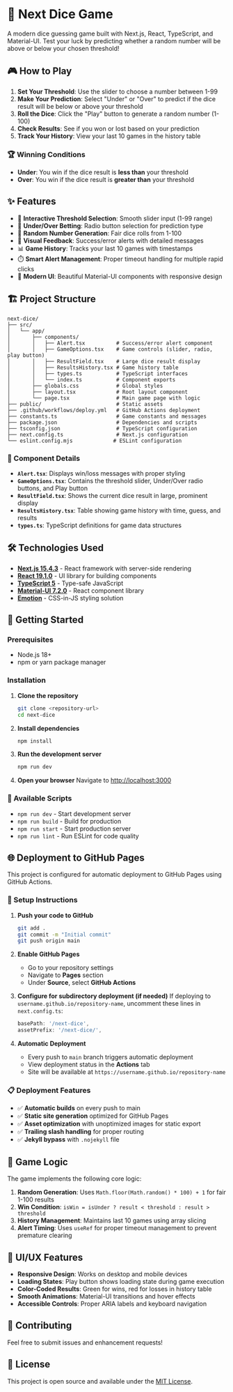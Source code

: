 # 🎲 Next Dice Game

A modern dice guessing game built with Next.js, React, TypeScript, and Material-UI. Test your luck by predicting whether a random number will be above or below your chosen threshold!

## 🎮 How to Play

1. **Set Your Threshold**: Use the slider to choose a number between 1-99
2. **Make Your Prediction**: Select "Under" or "Over" to predict if the dice result will be below or above your threshold
3. **Roll the Dice**: Click the "Play" button to generate a random number (1-100)
4. **Check Results**: See if you won or lost based on your prediction
5. **Track Your History**: View your last 10 games in the history table

### 🏆 Winning Conditions

- **Under**: You win if the dice result is **less than** your threshold
- **Over**: You win if the dice result is **greater than** your threshold

## ✨ Features

- 🎯 **Interactive Threshold Selection**: Smooth slider input (1-99 range)
- 🔄 **Under/Over Betting**: Radio button selection for prediction type
- 🎲 **Random Number Generation**: Fair dice rolls from 1-100
- 🚨 **Visual Feedback**: Success/error alerts with detailed messages
- 📊 **Game History**: Tracks your last 10 games with timestamps
- ⏱️ **Smart Alert Management**: Proper timeout handling for multiple rapid clicks
- 🎨 **Modern UI**: Beautiful Material-UI components with responsive design

## 🏗️ Project Structure

```
next-dice/
├── src/
│   └── app/
│       ├── components/
│       │   ├── Alert.tsx          # Success/error alert component
│       │   ├── GameOptions.tsx    # Game controls (slider, radio, play button)
│       │   ├── ResultField.tsx    # Large dice result display
│       │   ├── ResultsHistory.tsx # Game history table
│       │   ├── types.ts           # TypeScript interfaces
│       │   └── index.ts           # Component exports
│       ├── globals.css            # Global styles
│       ├── layout.tsx             # Root layout component
│       └── page.tsx               # Main game page with logic
├── public/                        # Static assets
├── .github/workflows/deploy.yml   # GitHub Actions deployment
├── constants.ts                   # Game constants and messages
├── package.json                   # Dependencies and scripts
├── tsconfig.json                  # TypeScript configuration
├── next.config.ts                 # Next.js configuration
└── eslint.config.mjs             # ESLint configuration
```

### 📁 Component Details

- **`Alert.tsx`**: Displays win/loss messages with proper styling
- **`GameOptions.tsx`**: Contains the threshold slider, Under/Over radio buttons, and Play button
- **`ResultField.tsx`**: Shows the current dice result in large, prominent display
- **`ResultsHistory.tsx`**: Table showing game history with time, guess, and results
- **`types.ts`**: TypeScript definitions for game data structures

## 🛠️ Technologies Used

- **[Next.js 15.4.3](https://nextjs.org/)** - React framework with server-side rendering
- **[React 19.1.0](https://reactjs.org/)** - UI library for building components
- **[TypeScript 5](https://www.typescriptlang.org/)** - Type-safe JavaScript
- **[Material-UI 7.2.0](https://mui.com/)** - React component library
- **[Emotion](https://emotion.sh/)** - CSS-in-JS styling solution

## 🚀 Getting Started

### Prerequisites

- Node.js 18+
- npm or yarn package manager

### Installation

1. **Clone the repository**

   ```bash
   git clone <repository-url>
   cd next-dice
   ```

2. **Install dependencies**

   ```bash
   npm install
   ```

3. **Run the development server**

   ```bash
   npm run dev
   ```

4. **Open your browser**
   Navigate to [http://localhost:3000](http://localhost:3000)

### 📜 Available Scripts

- `npm run dev` - Start development server
- `npm run build` - Build for production
- `npm run start` - Start production server
- `npm run lint` - Run ESLint for code quality

## 🌐 Deployment to GitHub Pages

This project is configured for automatic deployment to GitHub Pages using GitHub Actions.

### 🔧 Setup Instructions

1. **Push your code to GitHub**

   ```bash
   git add .
   git commit -m "Initial commit"
   git push origin main
   ```

2. **Enable GitHub Pages**

   - Go to your repository settings
   - Navigate to **Pages** section
   - Under **Source**, select **GitHub Actions**

3. **Configure for subdirectory deployment (if needed)**
   If deploying to `username.github.io/repository-name`, uncomment these lines in `next.config.ts`:

   ```typescript
   basePath: '/next-dice',
   assetPrefix: '/next-dice/',
   ```

4. **Automatic Deployment**
   - Every push to `main` branch triggers automatic deployment
   - View deployment status in the **Actions** tab
   - Site will be available at `https://username.github.io/repository-name`

### 📋 Deployment Features

- ✅ **Automatic builds** on every push to main
- ✅ **Static site generation** optimized for GitHub Pages
- ✅ **Asset optimization** with unoptimized images for static export
- ✅ **Trailing slash handling** for proper routing
- ✅ **Jekyll bypass** with `.nojekyll` file

## 🎯 Game Logic

The game implements the following core logic:

1. **Random Generation**: Uses `Math.floor(Math.random() * 100) + 1` for fair 1-100 results
2. **Win Condition**: `isWin = isUnder ? result < threshold : result > threshold`
3. **History Management**: Maintains last 10 games using array slicing
4. **Alert Timing**: Uses `useRef` for proper timeout management to prevent premature clearing

## 🎨 UI/UX Features

- **Responsive Design**: Works on desktop and mobile devices
- **Loading States**: Play button shows loading state during game execution
- **Color-Coded Results**: Green for wins, red for losses in history table
- **Smooth Animations**: Material-UI transitions and hover effects
- **Accessible Controls**: Proper ARIA labels and keyboard navigation

## 🤝 Contributing

Feel free to submit issues and enhancement requests!

## 📄 License

This project is open source and available under the [MIT License](LICENSE).

